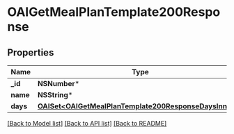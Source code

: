 # OAIGetMealPlanTemplate200Response

## Properties
Name | Type | Description | Notes
------------ | ------------- | ------------- | -------------
**_id** | **NSNumber*** |  | 
**name** | **NSString*** |  | 
**days** | [**OAISet&lt;OAIGetMealPlanTemplate200ResponseDaysInner&gt;***](OAIGetMealPlanTemplate200ResponseDaysInner.md) |  | 

[[Back to Model list]](../README.md#documentation-for-models) [[Back to API list]](../README.md#documentation-for-api-endpoints) [[Back to README]](../README.md)


